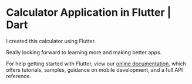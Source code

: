 # Calculator Application in Flutter | Dart

I created this calculator using Flutter. 

Really looking forward to learning more and making better apps.



For help getting started with Flutter, view our
[online documentation](https://flutter.dev/docs), which offers tutorials,
samples, guidance on mobile development, and a full API reference.
